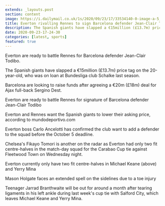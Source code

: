 ```yaml
---
extends: _layouts.post
section: content
image: https://i.dailymail.co.uk/1s/2020/09/23/17/33534140-0-image-a-5_1600877461675.jpg 
title: Everton rivalling Rennes to sign Barcelona defender Jean-Clair Todibo 
description: The Spanish giants have slapped a €15million (£13.7m) price tag on the 20-year-old, who was on loan at Bundesliga club Schalke last season. 
date: 2020-09-23-17-24-30 
categories: [latest, sports] 
featured: true 
--- 
```

Everton are ready to battle Rennes for Barcelona defender Jean-Clair Todibo.

The Spanish giants have slapped a €15million (£13.7m) price tag on the 20-year-old, who was on loan at Bundesliga club Schalke last season.

Barcelona are looking to raise funds after agreeing a €20m (£18m) deal for Ajax full-back Sergino Dest.

Everton are ready to battle Rennes for signature of Barcelona defender Jean-Clair Todibo

Everton and Rennes want the Spanish giants to lower their asking price, according to mundodeportivo.com

Everton boss Carlo Ancelotti has confirmed the club want to add a defender to the squad before the October 5 deadline.

Chelsea's Fikayo Tomori is another on the radar as Everton had only two fit centre-halves in the match-day squad for the Carabao Cup tie against Fleetwood Town on Wednesday night.

Everton currently only have two fit centre-halves in Michael Keane (above) and Yerry Mina

Mason Holgate faces an extended spell on the sidelines due to a toe injury

Teenager Jarrad Branthwaite will be out for around a month after tearing ligaments in his left ankle during last week's cup tie with Salford City, which leaves Michael Keane and Yerry Mina.  

